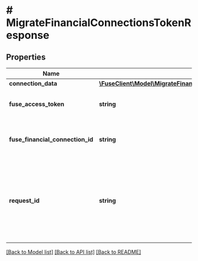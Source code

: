# # MigrateFinancialConnectionsTokenResponse

## Properties

Name | Type | Description | Notes
------------ | ------------- | ------------- | -------------
**connection_data** | [**\FuseClient\Model\MigrateFinancialConnectionsAggregatorConnectionData**](MigrateFinancialConnectionsAggregatorConnectionData.md) |  |
**fuse_access_token** | **string** | Fuse access token for the fuse connection |
**fuse_financial_connection_id** | **string** | Financial connection id for the fuse connection |
**request_id** | **string** | An identifier that is exclusive to the request and can serve as a means for investigating and resolving issues. | [optional]

[[Back to Model list]](../../README.md#models) [[Back to API list]](../../README.md#endpoints) [[Back to README]](../../README.md)
